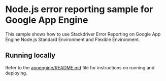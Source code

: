 # Node.js error reporting sample for Google App Engine

This sample shows how to use Stackdriver Error Reporting on Google App Engine
Node.js Standard Environment and Flexible Environment.

## Running locally

Refer to the [appengine/README.md](../README.md) file for instructions on
running and deploying.
